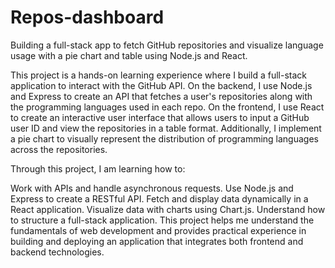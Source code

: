 # Repos-dashboard
Building a full-stack app to fetch GitHub repositories and visualize language usage with a pie chart and table using Node.js and React.

This project is a hands-on learning experience where I build a full-stack application to interact with the GitHub API. On the backend, I use Node.js and Express to create an API that fetches a user's repositories along with the programming languages used in each repo. On the frontend, I use React to create an interactive user interface that allows users to input a GitHub user ID and view the repositories in a table format. Additionally, I implement a pie chart to visually represent the distribution of programming languages across the repositories.

Through this project, I am learning how to:

Work with APIs and handle asynchronous requests.
Use Node.js and Express to create a RESTful API.
Fetch and display data dynamically in a React application.
Visualize data with charts using Chart.js.
Understand how to structure a full-stack application.
This project helps me understand the fundamentals of web development and provides practical experience in building and deploying an application that integrates both frontend and backend technologies.

